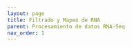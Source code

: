 ```yaml
---
layout: page
title: Filtrado y Mapeo de RNA 
parent: Procesamiento de datos RNA-Seq
nav_order: 1
---
```


##  
